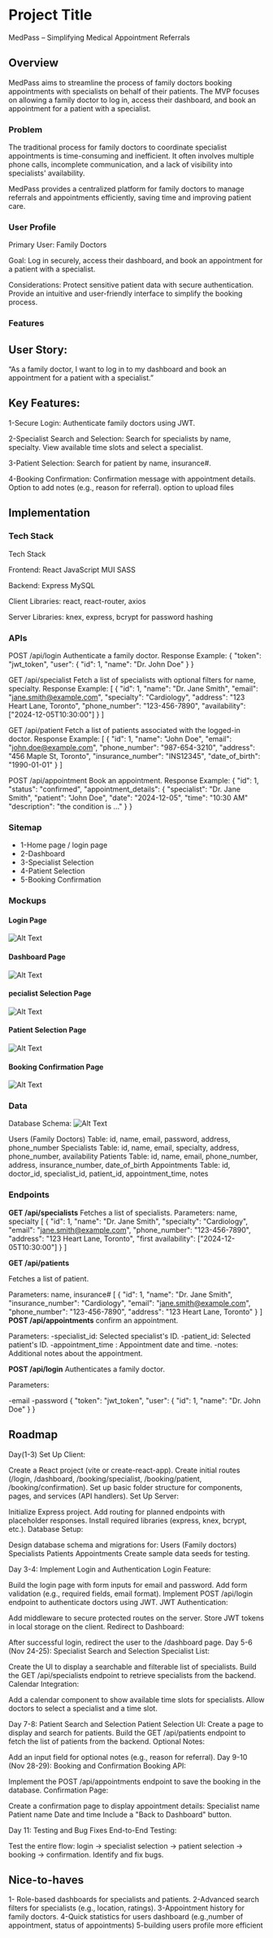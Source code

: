 # Project Title
MedPass – Simplifying Medical Appointment Referrals

## Overview

MedPass aims to streamline the process of family doctors booking appointments with specialists on behalf of their patients. The MVP focuses on allowing a family doctor to log in, access their dashboard, and book an appointment for a patient with a specialist.

### Problem 

The traditional process for family doctors to coordinate specialist appointments is time-consuming and inefficient. It often involves multiple phone calls, incomplete communication, and a lack of visibility into specialists' availability.

MedPass provides a centralized platform for family doctors to manage referrals and appointments efficiently, saving time and improving patient care.


### User Profile

Primary User: Family Doctors

Goal:
Log in securely, access their dashboard, and book an appointment for a patient with a specialist.

Considerations:
Protect sensitive patient data with secure authentication.
Provide an intuitive and user-friendly interface to simplify the booking process.


### Features

## User Story:
“As a family doctor, I want to log in to my dashboard and book an appointment for a patient with a specialist.”

## Key Features:

1-Secure Login:
Authenticate family doctors using JWT.

2-Specialist Search and Selection:
Search for specialists by name, specialty.
View available time slots and select a specialist.

3-Patient Selection:
Search for patient by name, insurance#.


4-Booking Confirmation:
Confirmation message with appointment details.
Option to add notes (e.g., reason for referral).
option to upload files 

## Implementation

### Tech Stack

Tech Stack

Frontend:
React
JavaScript
MUI
SASS

Backend:
Express
MySQL

Client Libraries:
react, react-router, axios

Server Libraries:
knex, express, bcrypt for password hashing


### APIs

POST /api/login
Authenticate a family doctor.
Response Example:
{ "token": "jwt_token", "user": { "id": 1, "name": "Dr. John Doe" } }


GET /api/specialist
Fetch a list of specialists with optional filters for name, specialty.
Response Example:
[
  {
    "id": 1,
    "name": "Dr. Jane Smith",
    "email": "jane.smith@example.com",
    "specialty": "Cardiology",
    "address": "123 Heart Lane, Toronto",
    "phone_number": "123-456-7890",
    "availability": ["2024-12-05T10:30:00"]
  }
]

GET /api/patient
Fetch a list of patients associated with the logged-in doctor.
Response Example:
[
  {
    "id": 1,
    "name": "John Doe",
    "email": "john.doe@example.com",
    "phone_number": "987-654-3210",
    "address": "456 Maple St, Toronto",
    "insurance_number": "INS12345",
    "date_of_birth": "1990-01-01"
  }
]

POST /api/appointment
Book an appointment.
Response Example:
{
  "id": 1,
  "status": "confirmed",
  "appointment_details": {
    "specialist": "Dr. Jane Smith",
    "patient": "John Doe",
    "date": "2024-12-05",
    "time": "10:30 AM"
    "description": "the condition is ..."
  }
}

### Sitemap

- 1-Home page / login page
- 2-Dashboard
- 3-Specialist Selection
- 4-Patient Selection
- 5-Booking Confirmation

### Mockups

#### Login Page
![Alt Text](/src/assets/proposal/login.png)

#### Dashboard Page
![Alt Text](/src/assets/proposal/dashboard.png)

#### pecialist Selection Page
![Alt Text](/src/assets/proposal/specialists-selection.png)

#### Patient Selection Page
![Alt Text](/src/assets/proposal/patient-selection.png)

#### Booking Confirmation Page
![Alt Text](/src/assets/proposal/booking-confirmation.png)


### Data

Database Schema:
![Alt Text](/src/assets/proposal/db_diagram.png)

Users (Family Doctors) Table:
id, name, email, password, address, phone_number
Specialists Table:
id, name, email, specialty, address, phone_number, availability
Patients Table:
id, name, email, phone_number, address, insurance_number, date_of_birth
Appointments Table:
id, doctor_id, specialist_id, patient_id, appointment_time, notes

### Endpoints

**GET /api/specialists**
Fetches a list of specialists.
Parameters:
name, specialty 
[
  {
    "id": 1,
    "name": "Dr. Jane Smith",
    "specialty": "Cardiology",
    "email": "jane.smith@example.com",
    "phone_number": "123-456-7890",
    "address": "123 Heart Lane, Toronto",
    "first availability": ["2024-12-05T10:30:00"]
  }
]

**GET /api/patients**

Fetches a list of patient.

Parameters:
name, insurance# 
[
  {
    "id": 1,
    "name": "Dr. Jane Smith",
    "insurance_number": "Cardiology",
    "email": "jane.smith@example.com",
    "phone_number": "123-456-7890",
    "address": "123 Heart Lane, Toronto"
  }
]
**POST /api/appointments**
confirm an appointment.

Parameters:
-specialist_id: Selected specialist's ID.
-patient_id: Selected patient's ID.
-appointment_time : Appointment date and time.
-notes: Additional notes about the appointment.

**POST /api/login**
Authenticates a family doctor.

Parameters:

-email
-password
{
  "token": "jwt_token",
  "user": { "id": 1, "name": "Dr. John Doe" }
}


## Roadmap

Day(1-3) Set Up Client:

Create a React project (vite or create-react-app).
Create initial routes (/login, /dashboard, /booking/specialist, /booking/patient, /booking/confirmation).
Set up basic folder structure for components, pages, and services (API handlers).
Set Up Server:

Initialize Express project.
Add routing for planned endpoints with placeholder responses.
Install required libraries (express, knex, bcrypt, etc.).
Database Setup:

Design database schema and migrations for:
Users (Family doctors)
Specialists
Patients
Appointments
Create sample data seeds for testing.


Day 3-4: Implement Login and Authentication
Login Feature:

Build the login page with form inputs for email and password.
Add form validation (e.g., required fields, email format).
Implement POST /api/login endpoint to authenticate doctors using JWT.
JWT Authentication:

Add middleware to secure protected routes on the server.
Store JWT tokens in local storage on the client.
Redirect to Dashboard:

After successful login, redirect the user to the /dashboard page.
Day 5-6 (Nov 24-25): Specialist Search and Selection
Specialist List:

Create the UI to display a searchable and filterable list of specialists.
Build the GET /api/specialists endpoint to retrieve specialists from the backend.
Calendar Integration:

Add a calendar component to show available time slots for specialists.
Allow doctors to select a specialist and a time slot.

Day 7-8: Patient Search and Selection
Patient Selection UI:
Create a page to display and search for patients.
Build the GET /api/patients endpoint to fetch the list of patients from the backend.
Optional Notes:

Add an input field for optional notes (e.g., reason for referral).
Day 9-10 (Nov 28-29): Booking and Confirmation
Booking API:

Implement the POST /api/appointments endpoint to save the booking in the database.
Confirmation Page:

Create a confirmation page to display appointment details:
Specialist name
Patient name
Date and time
Include a "Back to Dashboard" button.

Day 11: Testing and Bug Fixes
End-to-End Testing:

Test the entire flow: login → specialist selection → patient selection → booking → confirmation.
Identify and fix bugs.

## Nice-to-haves

1- Role-based dashboards for specialists and patients.
2-Advanced search filters for specialists (e.g., location, ratings).
3-Appointment history for family doctors.
4-Quick statistics for users dashboard (e.g.,number of appointment, status of appointments)
5-building users profile more efficient

